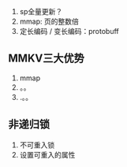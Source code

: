 1. sp全量更新？
2. mmap: 页的整数倍
3. 定长编码 / 变长编码：protobuff
## MMKV三大优势
1. mmap
2. 。。
3. .。。
## 非递归锁
1. 不可重入锁
2. 设置可重入的属性

